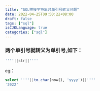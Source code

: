 ```yaml
---
title: "SQL拼接字符串时单引号转义问题"
date: 2022-04-25T09:50:22+08:00
draft: false
tags: ["sql"]
isCJKLanguage: true
categories: ["sql"]
---
```


### 两个单引号就转义为单引号,如下：

```sql
''''||str||''''
```

eg：

```sql
select ''''||to_char(now(), 'yyyy')||''''
'2022'
```


